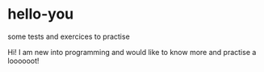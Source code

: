 # hello-you
some tests and exercices to practise 

Hi! I am new into programming and would like to know more and practise a loooooot!
